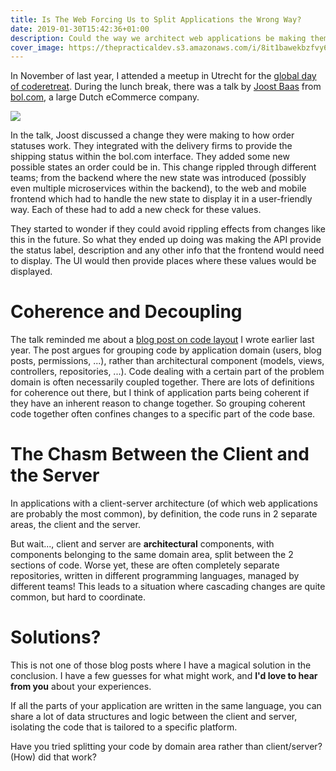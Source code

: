 ```yaml
---
title: Is The Web Forcing Us to Split Applications the Wrong Way?
date: 2019-01-30T15:42:36+01:00
description: Could the way we architect web applications be making them harder to modify?
cover_image: https://thepracticaldev.s3.amazonaws.com/i/8it1bawekbzfvy6uvj8l.jpg
---
```


In November of last year, I attended a meetup in Utrecht for the [global day of coderetreat](https://www.coderetreat.org/). During the lunch break, there was a talk by [Joost Baas](https://www.linkedin.com/in/joost-baas-667b3814/?originalSubdomain=nl) from [bol.com](https://bol.com), a large Dutch eCommerce company.

![ ](https://thepracticaldev.s3.amazonaws.com/i/vz91sltukl1lczrhoib9.jpg)

In the talk, Joost discussed a change they were making to how order statuses work. They integrated with the delivery firms to provide the shipping status within the bol.com interface. They added some new possible states an order could be in. This change rippled through different teams; from the backend where the new state was introduced (possibly even multiple microservices within the backend), to the web and mobile frontend which had to handle the new state to display it in a user-friendly way. Each of these had to add a new check for these values.

They started to wonder if they could avoid rippling effects from changes like this in the future. So what they ended up doing was making the API provide the status label, description and any other info that the frontend would need to display. The UI would then provide places where these values would be displayed.

# Coherence and Decoupling

The talk reminded me about a [blog post on code layout](https://www.frederikcreemers.be/posts/code-layout/) I wrote earlier last year. The post argues for grouping code by application domain (users, blog posts, permissions, ...), rather than architectural component (models, views, controllers, repositories, ...). Code dealing with a certain part of the problem domain is often necessarily coupled together. There are lots of definitions for coherence out there, but I think of application parts being coherent if they have an inherent reason to change together. So grouping coherent code together often confines changes to a specific part of the code base.

# The Chasm Between the Client and the Server

In applications with a client-server architecture (of which web applications are probably the most common), by definition, the code runs in 2 separate areas, the client and the server. 

But wait..., client and server are **architectural** components, with components belonging to the same domain area, split between the 2 sections of code. Worse yet, these are often completely separate repositories, written in different programming languages, managed by different teams! This leads to a situation where cascading changes are quite common, but hard to coordinate.

# Solutions?

This is not one of those blog posts where I have a magical solution in the conclusion. I have a few guesses for what might work, and **I'd love to hear from you** about your experiences.

If all the parts of your application are written in the same language, you can share a lot of data structures and logic between the client and server, isolating the code that is tailored to a specific platform.

Have you tried splitting your code by domain area rather than client/server? (How) did that work?





